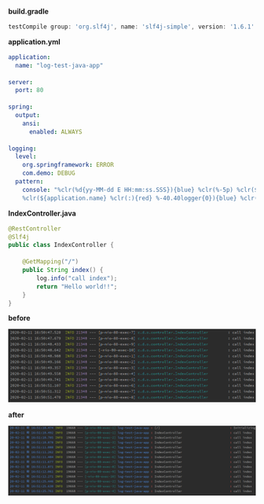 **build.gradle**

```gradle
testCompile group: 'org.slf4j', name: 'slf4j-simple', version: '1.6.1'
```



**application.yml**

```yaml
application:
  name: "log-test-java-app"

server:
  port: 80

spring:
  output:
    ansi:
      enabled: ALWAYS

logging:
  level:
    org.springframework: ERROR
    com.demo: DEBUG
  pattern:
    console: "%clr(%d{yy-MM-dd E HH:mm:ss.SSS}){blue} %clr(%-5p) %clr(${PID}){faint} %clr(---){faint} %clr([%8.15t]){cyan}
    %clr(${application.name} %clr(:){red} %-40.40logger{0}){blue} %clr(:){red} %clr(%m){faint}%n"
```



**IndexController.java**

```java
@RestController
@Slf4j
public class IndexController {

    @GetMapping("/")
    public String index() {
        log.info("call index");
        return "Hello world!!";
    }
}
```



**before**

![1581407464159](assets/1581407464159.png)



**after**

![1581407512655](assets/1581407512655.png)